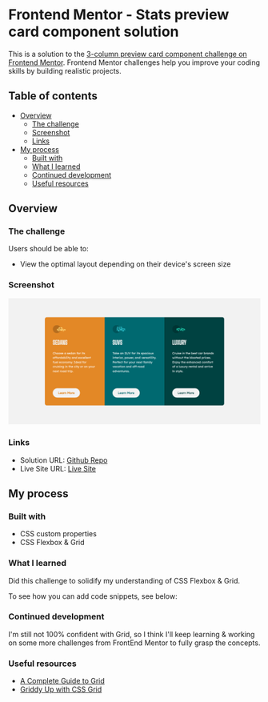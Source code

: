 # Frontend Mentor - Stats preview card component solution

This is a solution to the [3-column preview card component challenge on Frontend Mentor](https://www.frontendmentor.io/challenges/3column-preview-card-component-pH92eAR2-). Frontend Mentor challenges help you improve your coding skills by building realistic projects.

## Table of contents

- [Overview](#overview)
  - [The challenge](#the-challenge)
  - [Screenshot](#screenshot)
  - [Links](#links)
- [My process](#my-process)
  - [Built with](#built-with)
  - [What I learned](#what-i-learned)
  - [Continued development](#continued-development)
  - [Useful resources](#useful-resources)

## Overview

### The challenge

Users should be able to:

- View the optimal layout depending on their device's screen size

### Screenshot

![screenshot](./screenshot.png)

### Links

- Solution URL: [Github Repo](https://github.com/akshay1337/3-column-preview-card)
- Live Site URL: [Live Site](https://webster-3-column-preview.netlify.app)

## My process

### Built with

- CSS custom properties
- CSS Flexbox & Grid

### What I learned

Did this challenge to solidify my understanding of CSS Flexbox & Grid.

To see how you can add code snippets, see below:

### Continued development

I'm still not 100% confident with Grid, so I think I'll keep learning & working on some more challenges from FrontEnd Mentor to fully grasp the concepts.

### Useful resources

- [A Complete Guide to Grid](https://css-tricks.com/snippets/css/complete-guide-grid/)
- [Griddy Up with CSS Grid](https://www.cssgrid.io)
